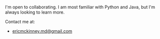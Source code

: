 I'm open to collaborating. 
I am most familiar with Python and Java, but I'm always looking to learn more.

Contact me at:
- ericmckinney.md@gmail.com
